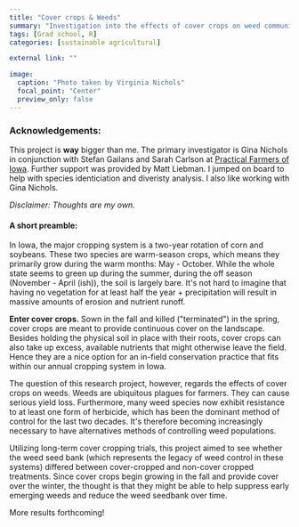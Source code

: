 ```yaml
---
title: "Cover crops & Weeds"
summary: "Investigation into the effects of cover crops on weed communities"
tags: [Grad school, R]
categories: [sustainable agricultural]

external link: ""

image: 
  caption: "Photo taken by Virginia Nichols"
  focal_point: "Center"
  preview_only: false
---
```

  
### Acknowledgements: 

This project is **way** bigger than me. The primary investigator is Gina Nichols in conjunction with Stefan Gailans and Sarah Carlson at [Practical Farmers of Iowa](https://practicalfarmers.org/). Further support was provided by Matt Liebman. I jumped on board to help with species identiciation and diveristy analysis. I also like working with Gina Nichols. 

_Disclaimer: Thoughts are my own._

#### A short preamble: 

In Iowa, the major cropping system is a two-year rotation of corn and soybeans. These two species are warm-season crops, which means they primarily grow during the warm months: May - October. While the whole state seems to green up during the summer, during the off season (November - April (ish)), the soil is largely bare. It's not hard to imagine that having no vegetation for at least half the year + precipitation will result in massive amounts of erosion and nutrient runoff. 

**Enter cover crops.** Sown in the fall and killed ("terminated") in the spring, cover crops are meant to provide continuous cover on the landscape. Besides holding the physical soil in place with their roots, cover crops can also take up excess, available nutrients that might otherwise leave the field. Hence they are a nice option for an in-field conservation practice that fits within our annual cropping system in Iowa. 

The question of this research project, however, regards the effects of cover crops on weeds. Weeds are ubiquitous plagues for farmers. They can cause serious yield loss. Furthermore, many weed species now exhibit resistance to at least one form of herbicide, which has been the dominant method of control for the last two decades. It's therefore becoming increasingly necessary to have alternatives methods of controlling weed populations. 

Utilizing long-term cover cropping trials, this project aimed to see whether the weed seed bank (which represents the legacy of weed control in these systems) differed between cover-cropped and non-cover cropped treatments. Since cover crops begin growing in the fall and provide cover over the winter, the thought is that they might be able to help suppress early emerging weeds and reduce the weed seedbank over time. 

More results forthcoming! 



